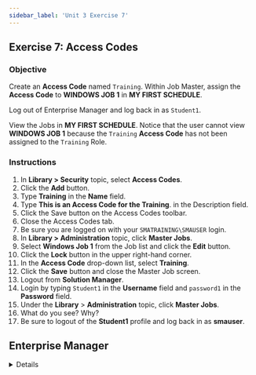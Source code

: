 ```yaml
---
sidebar_label: 'Unit 3 Exercise 7'
---
```


## Exercise 7: Access Codes

### Objective

Create an **Access Code** named ```Training```. Within Job Master, assign the **Access Code** to **WINDOWS JOB 1** in **MY FIRST SCHEDULE**.

Log out of Enterprise Manager and log back in as ```Student1```. 

View the Jobs in **MY FIRST SCHEDULE**. Notice that the user cannot view **WINDOWS JOB 1** because the ```Training``` **Access Code** has not been assigned to the ```Training``` Role.


### Instructions

1.	In **Library > Security** topic, select **Access Codes**. 
2.	Click the **Add** button.
3.	Type **Training** in the **Name** field.
4.	Type **This is an Access Code for the Training**. in the Description field.
5.	Click the Save button on the Access Codes toolbar.
6.	Close the Access Codes tab.
7.	Be sure you are logged on with your ```SMATRAINING\SMAUSER``` login.
8.	In **Library > Administration** topic, click **Master Jobs**.
9.	Select **Windows Job 1** from the Job list and click the **Edit** button.
10. Click the **Lock** button in the upper right-hand corner.
11.	In the **Access Code** drop-down list, select **Training**.
12.	Click the **Save** button and close the Master Job screen.
13.	Logout from **Solution Manager**. 
14. Login by typing ```Student1``` in the **Username** field and ```password1``` in the **Password** field. 
15.	Under the **Library** > **Administration** topic, click **Master Jobs**.
16. What do you see? Why?
19.	Be sure to logout of the **Student1** profile and log back in as **smauser**.

## Enterprise Manager

<details>

<!--
<div>
<video width="320" height="240" controls>
  <source src="videobasic/U3E7.mp4" type="video/mp4"></source>
Your browser does not support the video tag.
</video>
</div>
-->

:::tip [Walkthrough Video - Unit 3 Exercise 7](../static/videobasic/U3E7.mp4)

:::

1.	Under the **Security** topic, Double-Click on **Access Codes**. 
2.	Click the Add button on the Access Codes toolbar.
3.	Type **Training** in the **Name** field.
4.	Type **This is an Access code for the Training**. in the Documentation field.
5.	Click the Save button on the Access Codes toolbar.
6.	Close the Access Codes tab.
7.	Be sure you are logged on with your ```SMATRAINING\SMAUSER``` login.
8.	Under the **Administration** topic, Double-Click **Job Master**.
9.	Select My **First Schedule** from the **Schedule** drop-down list.
10.	Select **Windows Job 1** from the **Job** drop-down list.
11.	On the **Access Code** drop-down list, select **Training**.
12.	**Save** your Job and close the Job Master tab..
13.	Logout from Enterprise Manager. Click the Logout button or select Logout from the Enterprise Manager Menu bar.
14.	Click **OK** to confirm you are logging out.
15.	From the OpCon/xps Login screen type ```Student1``` in the **Username** field and ```password1``` in the **Password** Field. Click Login.
16.	Under the **Administration** topic, Double-Click **Job Master**.
17.	Select **My First Schedule** from the **Schedule** drop-down list.
18.	Click the Job drop-down list. What do you see? Why?
19.	Close the Job Master tab and then logout from Enterprise Manager. Click **OK** to confirm you are logging out.
20.	From the OpCon/xps Login screen leave both the **Username** and the **Password** fields blank and click **Login**.

</details>